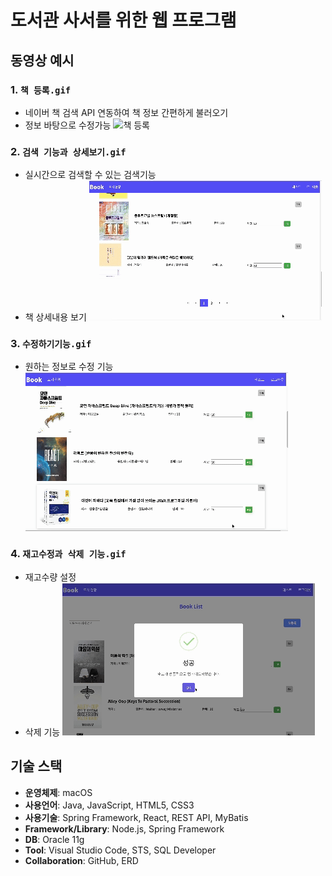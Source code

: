 # 도서관 사서를 위한 웹 프로그램 

## 동영상 예시
### 1. `책 등록.gif`
- 네이버 책 검색 API 연동하여 책 정보 간편하게 불러오기
- 정보 바탕으로 수정가능
![책 등록](https://github.com/Heesuya/book/raw/main/readme/책%20등록하기.gif)

### 2. `검색 기능과 상세보기.gif`
- 실시간으로 검색할 수 있는 검색기능
- 책 상세내용 보기 
![검색 기능과 상세보기](https://github.com/Heesuya/book/raw/main/readme/북리스트와%20검색기능.gif)

### 3. `수정하기기능.gif`
- 원하는 정보로 수정 기능 
![수정하기기능](https://github.com/Heesuya/book/raw/main/readme/책정보수정.gif)

### 4. `재고수정과 삭제 기능.gif`
- 재고수량 설정
- 삭제 기능
![재고수정과 삭제](https://github.com/Heesuya/book/raw/main/readme/재고수정과%20삭제.gif)

## 기술 스택

- **운영체제**: macOS
- **사용언어**: Java, JavaScript, HTML5, CSS3
- **사용기술**: Spring Framework, React, REST API, MyBatis
- **Framework/Library**: Node.js, Spring Framework
- **DB**: Oracle 11g
- **Tool**: Visual Studio Code, STS, SQL Developer
- **Collaboration**: GitHub, ERD
